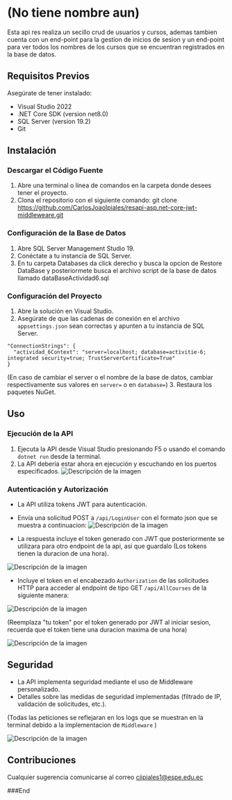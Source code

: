 # (No tiene nombre aun)

Esta api res realiza un secillo crud de usuarios y cursos, ademas tambien cuenta con un end-point para la gestion de inicios de sesion y un end-point para ver todos los nombres de los cursos que se encuentran registrados en la base de datos.

## Requisitos Previos

Asegúrate de tener instalado:
- Visual Studio 2022
- .NET Core SDK (version net8.0)
- SQL Server (version 19.2)
- Git

## Instalación

### Descargar el Código Fuente

1. Abre una terminal o línea de comandos en la carpeta donde desees tener el proyecto.
2. Clona el repositorio con el siguiente comando:
git clone https://github.com/CarlosJoaoIpiales/resapi-asp.net-core-jwt-middleweare.git

### Configuración de la Base de Datos

1. Abre SQL Server Management Studio 19.
2. Conéctate a tu instancia de SQL Server.
3. En tu carpeta Databases da click derecho y busca la opcion de Restore DataBase y posteriormete busca el archivo script de la base de datos llamado dataBaseActividad6.sql

### Configuración del Proyecto

1. Abre la solución en Visual Studio.
2. Asegúrate de que las cadenas de conexión en el archivo `appsettings.json` sean correctas y apunten a tu instancia de SQL Server.
```
"ConnectionStrings": {
  "actividad_6Context": "server=localhost; database=activitie-6; integrated security=true; TrustServerCertificate=True"
}
```
(En caso de cambiar el server o el nombre de la base de datos, cambiar respectivamente sus valores en `server=` o en `database=`)
3. Restaura los paquetes NuGet.

## Uso

### Ejecución de la API

1. Ejecuta la API desde Visual Studio presionando F5 o usando el comando `dotnet run` desde la terminal.
2. La API debería estar ahora en ejecución y escuchando en los puertos especificados.
![Descripción de la imagen](https://i.ibb.co/9qpkjd4/Captura-de-pantalla-2023-12-03-160041.png)


### Autenticación y Autorización

- La API utiliza tokens JWT para autenticación.
- Envía una solicitud POST a `/api/LoginUser` con el formato json que se muestra a continuacion:
![Descripción de la imagen](https://i.ibb.co/hdR38Fh/Captura-de-pantalla-2023-12-03-160442.png)

- La respuesta incluye el token generado con JWT que posteriormente se utilizara para otro endpoint de la api, asi que guardalo (Los tokens tienen la duracion de una hora).

![Descripción de la imagen](https://i.ibb.co/PxXGDJ8/Captura-de-pantalla-2023-12-03-160807.png)

- Incluye el token en el encabezado `Authorization` de las solicitudes HTTP para acceder al endpoint de tipo  GET `/api/AllCourses` de la siguiente manera:

![Descripción de la imagen](https://i.ibb.co/qJVz98d/Captura-de-pantalla-2023-12-03-161354.png)

(Reemplaza "tu token" por el token generado por JWT al iniciar sesion, recuerda que el token tiene una duracion maxima de una hora)

![Descripción de la imagen](https://i.ibb.co/Y28K6t1/Captura-de-pantalla-2023-12-03-161745.png)


## Seguridad

- La API implementa seguridad mediante el uso de Middleware personalizado.
- Detalles sobre las medidas de seguridad implementadas (filtrado de IP, validación de solicitudes, etc.).

(Todas las peticiones se reflejaran en los logs que se muestran en la terminal debido a la implementacion de `Middleware` )

![Descripción de la imagen](https://i.ibb.co/mJtM0t8/Captura-de-pantalla-2023-12-03-161042.png)

## Contribuciones

Cualquier sugerencia comunicarse al correo cjipiales1@espe.edu.ec


###End
